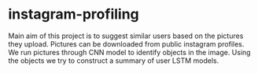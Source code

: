 # instagram-profiling
Main aim of this project is to suggest similar users based on the pictures they upload.
Pictures can be downloaded from public instagram profiles. We run pictures through CNN model to identify objects in the image. 
Using the objects we try to construct a summary of user LSTM models. 

